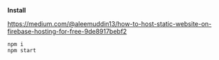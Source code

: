 **Install**

https://medium.com/@aleemuddin13/how-to-host-static-website-on-firebase-hosting-for-free-9de8917bebf2

```
npm i
npm start
```
